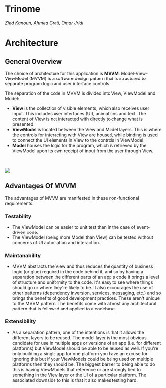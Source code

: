 # Trinome

*Zied Kanoun, Ahmed Grati, Omar Jridi*

# Architecture
## General Overview
The choice of architecture for this application is **MVVM**.
Model-View-ViewModel (MVVM) is a software design pattern that is structured to separate program logic and user interface controls. 

The separation of the code in MVVM is divided into View, ViewModel and Model:
- **View** is the collection of visible elements, which also receives user input. This includes user interfaces (UI), animations and text. The content of View is not interacted with directly to change what is presented.
- **ViewModel** is located between the View and Model layers. This is where the controls for interacting with View are housed, while binding is used to connect the UI elements in View to the controls in ViewModel.
- **Model** houses the logic for the program, which is retrieved by the ViewModel upon its own receipt of input from the user through View.
<br>
<br>
<img style="display:block;margin-left: auto; margin-right: auto" src="https://media.geeksforgeeks.org/wp-content/uploads/20201002215007/MVVMSchema.png">

## Advantages Of MVVM
The advantages of MVVM are manifested in these non-functional requirements.
### Testability
- The ViewModel can be easier to unit test than in the case of event-driven code.
- The ViewModel (being more Model than View) can be tested without concerns of UI automation and interaction.
### Maintanability
- MVVM abstracts the View and thus reduces the quantity of business logic (or glue) required in the code behind it, and so by having a separation between the different parts of an app's code it brings a level of structure and uniformity to the code. It's easy to see where things should go or where they're likely to be. It also encourages the use of other patterns (dependency inversion, services, messaging, etc.) and so brings the benefits of good development practices. These aren't unique to the MVVM pattern. The benefits come with almost any architectural pattern that is followed and applied to a codebase.
### Extensibility
- As a separation pattern, one of the intentions is that it allows the different layers to be reused. The model layer is the most obvious candidate for use in multiple apps or versions of an app (i.e. for different platforms) but ViewModel should be able to be reused as well. If you're only building a single app for one platform you have an excuse for ignoring this but if your ViewModels could be being used on multiple platforms then they should be. The biggest barrier to being able to do this is having ViewModels that reference or are strongly tied to something in the View layer or the UI of a particular platform. The associated downside to this is that it also makes testing hard.
